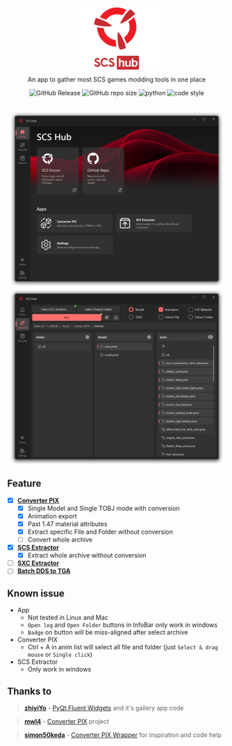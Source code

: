 <p align="center">
  <img width="40%" align="center" src="scshub/resource/image/splash.svg" alt="logo">
</p>
<p align="center">
  An app to gather most SCS games modding tools in one place
</p>

<p align="center">
  <img alt="GitHub Release" src="https://img.shields.io/github/v/release/AmirMahdaviAM/SCSHub">
  <img alt="GitHub repo size" src="https://img.shields.io/github/repo-size/AmirMahdaviAM/SCSHub">
  <img alt="python" src="https://img.shields.io/badge/python-v3.10.6+-blue.svg">
  <img alt="code style" src="https://img.shields.io/badge/code%20style-black-black.svg">
</p>

##
<p align="center">
  <img align="center" src="image/home.png">
  <img align="center" src="image/converter_pix.png">
</p>

## Feature
- [x] [**Converter PIX**](https://forum.scssoft.com/viewtopic.php?t=216158)
  - [x] Single Model and Single TOBJ mode with conversion 
  - [x] Animation export
  - [x] Past 1.47 material attributes
  - [x] Extract specific File and Folder without conversion
  - [ ] Convert whole archive
- [x] [**SCS Extractor**](https://modding.scssoft.com/wiki/Documentation/Tools/Game_Archive_Extractor)
  - [x] Extract whole archive without conversion
- [ ] [**SXC Extractor**](https://forum.scssoft.com/viewtopic.php?t=276948)
- [ ] [**Batch DDS to TGA**](https://forum.scssoft.com/viewtopic.php?t=190908)

## Known issue
- App
  - Not tested in Linux and Mac
  - `Open log` and `Open Folder` buttons in InfoBar only work in windows
  - `Badge` on button will be miss-aligned after select archive
- Converter PIX
  - Ctrl + A in anim list will select all file and folder (just `Select & drag mouse` or `Single click`)
- SCS Extractor
  - Only work in windows

## Thanks to

> [**zhiyiYo**](https://github.com/zhiyiYo) - [PyQt Fluent Widgets](https://github.com/zhiyiYo/PyQt-Fluent-Widgets) and it's gallery app code

> [**mwl4**](https://github.com/mwl4) - [Converter PIX](https://github.com/mwl4/ConverterPIX) project

> [**simon50keda**](https://github.com/simon50keda) - [Converter PIX Wrapper](https://github.com/simon50keda/ConverterPIXWrapper) for inspiration and code help